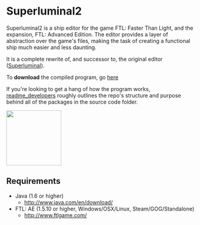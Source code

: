 Superluminal2
=============

Superluminal2 is a ship editor for the game FTL: Faster Than Light, and the expansion, FTL: Advanced Edition.
The editor provides a layer of abstraction over the game's files, making the task of creating a functional ship much easier and less daunting.

It is a complete rewrite of, and successor to, the original editor ([Superluminal](https://github.com/kartoFlane/Superluminal)).

To **download** the compiled program, go [here](https://sourceforge.net/projects/superluminal2/files/Superluminal2/)

If you're looking to get a hang of how the program works, [readme_developers](https://github.com/kartoFlane/superluminal2/blob/master/readme_developers.txt) roughly outlines the repo's structure and purpose behind all of the packages in the source code folder.

<a href="https://raw.github.com/kartoFlane/superluminal2/master/img/ScreenShot1.png"><img src="https://raw.github.com/kartoFlane/superluminal2/master/img/ScreenShot1.png" width="145px" height="auto" /></a>

Requirements
------------
* Java (1.6 or higher)
    * http://www.java.com/en/download/
* FTL: AE (1.5.10 or higher, Windows/OSX/Linux, Steam/GOG/Standalone)
    * http://www.ftlgame.com/
